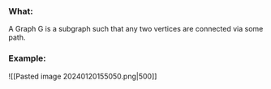 ### What:
A Graph G is a subgraph such that any two vertices are connected via some path. 

### Example:
![[Pasted image 20240120155050.png|500]]